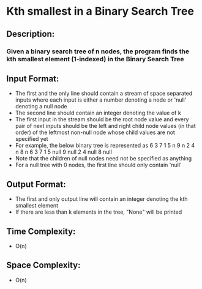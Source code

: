 # Kth smallest in a Binary Search Tree
## Description:
### Given a binary search tree of n nodes, the program finds the kth smallest element (1-indexed) in the Binary Search Tree
## Input Format:
* The first and the only line should contain a stream of space separated inputs where each input is either a number denoting a node or 'null' denoting a null node
* The second line should contain an integer denoting the value of k
* The first input in the stream should be the root node value and every pair of next inputs should be the left and right child node values (in that order) of the leftmost non-null node whose child values are not specified yet
* For example, the below binary tree is represented as
                                                      6
                                              3               7
                                          1       5       n       9
                                        n   2   4   n           8   n
6 3 7 1 5 null 9 null 2 4 null 8 null
* Note that the children of null nodes need not be specified as anything
* For a null tree with 0 nodes, the first line should only contain 'null'
## Output Format:
* The first and only output line will contain an integer denoting the kth smallest element
* If there are less than k elements in the tree, "None" will be printed
## Time Complexity: 
* O(n)
## Space Complexity: 
* O(n)